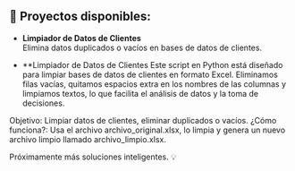 

## 📂 Proyectos disponibles:

- **Limpiador de Datos de Clientes**  
  Elimina datos duplicados o vacíos en bases de datos de clientes.

- **Limpiador de Datos de Clientes
Este script en Python está diseñado para limpiar bases de datos de clientes en formato Excel.
Eliminamos filas vacías, quitamos espacios extra en los nombres de las columnas y limpiamos textos, lo que facilita el análisis de datos y la toma de decisiones.

Objetivo: Limpiar datos de clientes, eliminar duplicados o vacíos.
¿Cómo funciona?: Usa el archivo archivo_original.xlsx, lo limpia y genera un nuevo archivo limpio llamado archivo_limpio.xlsx.

Próximamente más soluciones inteligentes. 💡
